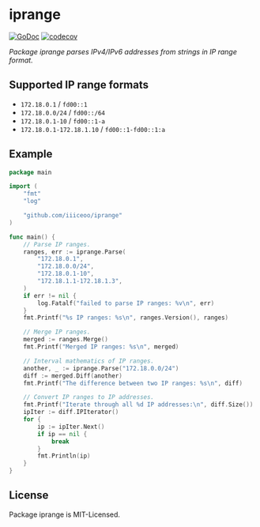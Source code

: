 # iprange

[![GoDoc](https://godoc.org/github.com/iiiceoo/iprange?status.svg)](https://godoc.org/github.com/iiiceoo/iprange)
[![codecov](https://codecov.io/gh/iiiceoo/iprange/branch/main/graph/badge.svg?token=7STDXD53G0)](https://codecov.io/gh/iiiceoo/iprange)

*Package iprange parses IPv4/IPv6 addresses from strings in IP range format.*

## Supported IP range formats

- `172.18.0.1` / `fd00::1`
- `172.18.0.0/24` / `fd00::/64`
- `172.18.0.1-10` / `fd00::1-a`
- `172.18.0.1-172.18.1.10` / `fd00::1-fd00::1:a`

## Example

```go
package main

import (
	"fmt"
	"log"

	"github.com/iiiceoo/iprange"
)

func main() {
	// Parse IP ranges.
	ranges, err := iprange.Parse(
		"172.18.0.1",
		"172.18.0.0/24",
		"172.18.0.1-10",
		"172.18.1.1-172.18.1.3",
	)
	if err != nil {
		log.Fatalf("failed to parse IP ranges: %v\n", err)
	}
	fmt.Printf("%s IP ranges: %s\n", ranges.Version(), ranges)

	// Merge IP ranges.
	merged := ranges.Merge()
	fmt.Printf("Merged IP ranges: %s\n", merged)

	// Interval mathematics of IP ranges.
	another, _ := iprange.Parse("172.18.0.0/24")
	diff := merged.Diff(another)
	fmt.Printf("The difference between two IP ranges: %s\n", diff)

	// Convert IP ranges to IP addresses.
	fmt.Printf("Iterate through all %d IP addresses:\n", diff.Size())
	ipIter := diff.IPIterator()
	for {
		ip := ipIter.Next()
		if ip == nil {
			break
		}
		fmt.Println(ip)
	}
}
```

## License

Package iprange is MIT-Licensed.
